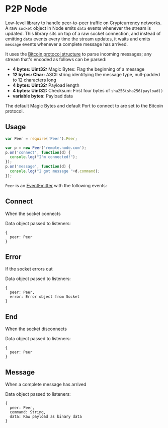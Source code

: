 # P2P Node
Low-level library to handle peer-to-peer traffic on Cryptcurrency networks. A raw `socket` object in Node emits `data` events whenever the stream is updated. This library sits on top of a raw socket connection, and instead of emitting `data` events every time the stream updates, it waits and emits `message` events whenever a complete message has arrived.

It uses the [Bitcoin protocol structure](https://en.bitcoin.it/wiki/Protocol_specification#Message_structure) to parse incoming messages; any stream that's encoded as follows can be parsed:

* **4 bytes: Uint32:** Magic Bytes: Flag the beginning of a message
* **12 bytes: Char:** ASCII string identifying the message type, null-padded to 12 characters long
* **4 bytes: Uint32:** Payload length
* **4 bytes: Uint32:** Checksum: First four bytes of `sha256(sha256(payload))`
* **variable bytes:** Payload data

The default Magic Bytes and default Port to connect to are set to the Bitcoin protocol. 

## Usage
```js
var Peer = require('Peer').Peer;

var p = new Peer('remote.node.com');
p.on('connect', function(d) {
  console.log("I'm connected!");
});
p.on('message', function(d) {
  console.log("I got message "+d.command);
});
```

`Peer` is an [EventEmitter](http://nodejs.org/api/events.html) with the following events:

## Connect
When the socket connects

Data object passed to listeners:
```
{
  peer: Peer
}
```

## Error
If the socket errors out

Data object passed to listeners:
```
{
  peer: Peer,
  error: Error object from Socket
}
```

## End
When the socket disconnects

Data object passed to listeners:
```
{
  peer: Peer
}
```

## Message
When a complete message has arrived

Data object passed to listeners:
```
{
  peer: Peer,
  command: String,
  data: Raw payload as binary data
}
```
